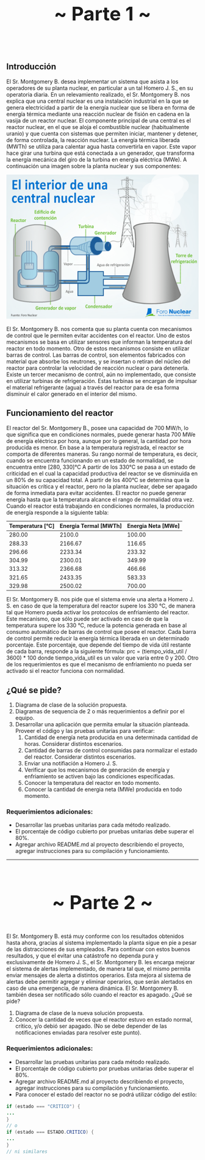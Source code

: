 <p style="text-align: center; font-size: 50px;"><b>~ Parte 1 ~</b></p>
</br>

## Introducción

El Sr. Montgomery B. desea implementar un sistema que asista a los operadores de su planta nuclear, en particular a un tal
Homero J. S., en su operatoria diaria.
En un relevamiento realizado, el Sr. Montgomery B. nos explica que una central nuclear es una instalación industrial en la que
se genera electricidad a partir de la energía nuclear que se libera en forma de energía térmica mediante una reacción nuclear
de fisión en cadena en la vasija de un reactor nuclear.
El componente principal de una central es el reactor nuclear, en el que se aloja el combustible nuclear (habitualmente uranio) y
que cuenta con sistemas que permiten iniciar, mantener y detener, de forma controlada, la reacción nuclear.
La energía térmica liberada (MWTh) se utiliza para calentar agua hasta convertirla en vapor. Este vapor hace girar una turbina
que está conectada a un generador, que transforma la energía mecánica del giro de la turbina en energía eléctrica (MWe).
A continuación una imagen sobre la planta nuclear y sus componentes:

![failed_to_load_img](./imgs/image-1.png)

El Sr. Montgomery B. nos comenta que su planta cuenta con mecanismos de control que le permiten evitar accidentes con el
reactor. Uno de estos mecanismos se basa en utilizar sensores que informan la temperatura del reactor en todo momento. Otro
de estos mecanismos consiste en utilizar barras de control. Las barras de control, son elementos fabricados con material que
absorbe los neutrones, y se insertan o retiran del núcleo del reactor para controlar la velocidad de reacción nuclear o para
detenerla. Existe un tercer mecanismo de control, aún no implementado, que consiste en utilizar turbinas de refrigeración. Estas
turbinas se encargan de impulsar el material refrigerante (agua) a través del reactor para de esa forma disminuir el calor
generado en el interior del mismo.

## Funcionamiento del reactor

El reactor del Sr. Montgomery B., posee una capacidad de 700 MW/h, lo que significa que en condiciones normales, puede
generar hasta 700 MWe de energía eléctrica por hora, aunque por lo general, la cantidad por hora producida es menor.
En base a la temperatura registrada, el reactor se comporta de diferentes maneras.
Su rango normal de temperatura, es decir, cuando se encuentra funcionando en un estado de normalidad, se encuentra entre
[280, 330]°C
A partir de los 330°C se pasa a un estado de criticidad en el cual la capacidad productiva del reactor se ve disminuida en un
80% de su capacidad total.
A partir de los 400°C se determina que la situación es crítica y el reactor, pero no la planta nuclear, debe ser apagado de forma
inmediata para evitar accidentes. El reactor no puede generar energía hasta que la temperatura alcance el rango de normalidad
otra vez.
Cuando el reactor está trabajando en condiciones normales, la producción de energía responde a la siguiente tabla:

|Temperatura [°C]| Energia Termal [MWTh]| Energia Neta [MWe]|
|-|-|-|
|280.00| 2100.0 |100.00|
|288.33| 2166.67| 116.65|
|296.66| 2233.34| 233.32|
|304.99| 2300.01| 349.99|
|313.32| 2366.68| 466.66|
|321.65| 2433.35| 583.33|
|329.98| 2500.02| 700.00|

El Sr. Montgomery B. nos pide que el sistema envíe una alerta a Homero J. S. en caso de que la temperatura del reactor
supere los 330 °C, de manera tal que Homero pueda activar los protocolos de enfriamiento del reactor. Este mecanismo, que
sólo puede ser activado en caso de que la temperatura supere los 330 °C, reduce la potencia generada en base al consumo
automático de barras de control que posee el reactor.
Cada barra de control permite reducir la energía térmica liberada en un determinado porcentaje. Este porcentaje, que depende
del tiempo de vida útil restante de cada barra, responde a la siguiente fórmula:
prc = (tiempo_vida_util / 3600) * 100
donde tiempo_vida_util es un valor que varía entre 0 y 200.
Otro de los requerimientos es que el mecanismo de enfriamiento no pueda ser activado si el reactor funciona con normalidad.

## ¿Qué se pide?

1. Diagrama de clase de la solución propuesta.
2. Diagramas de sequencia de 2 o más requerimientos a definir por el equipo.
3. Desarrollar una aplicación que permita emular la situación planteada. Proveer el código y las pruebas unitarias para
verificar:
    1. Cantidad de energía neta producida en una determinada cantidad de horas. Considerar distintos escenarios.
    2. Cantidad de barras de control consumidas para normalizar el estado del reactor. Considerar distintos escenarios.
    3. Enviar una notifiación a Homero J. S.
    4. Verificar que los mecanismos de generación de energía y enfriamiento se activen bajo las condiciones especificadas.
    5. Conocer la temperatura del reactor en todo momento.
    6. Conocer la cantidad de energia neta (MWe) producida en todo momento.

### Requerimientos adicionales:
- Desarrollar las pruebas unitarias para cada método realizado.
- El porcentaje de código cubierto por pruebas unitarias debe superar el 80%.
- Agregar archivo README.md al proyecto describiendo el proyecto, agregar instrucciones para su compilación y
funcionamiento.

---

</br>
<p style="text-align: center; font-size: 50px;"><b>~ Parte 2 ~</b></p>

El Sr. Montgomery B. está muy conforme con los resultados obtenidos hasta ahora, gracias al sistema implementado la planta
sigue en pie a pesar de las distracciones de sus empleados.
Para continuar con estos buenos resultados, y que el evitar una catástrofe no dependa pura y exclusivamente de Homero J. S.,
el Sr. Montgomery B. les encarga mejorar el sistema de alertas implementado, de manera tal que, el mismo permita enviar
mensajes de alerta a distintos operarios. Esta mejora al sistema de alertas debe permitir agregar y eliminar operarios, que
serán alertados en caso de una emergencia, de manera dinámica.
El Sr. Montgomery B. también desea ser notificado sólo cuando el reactor es apagado.
¿Qué se pide?
1. Diagrama de clase de la nueva solución propuesta.
2. Conocer la cantidad de veces que el reactor estuvo en estado normal, crítico, y/o debió ser apagado. (No se debe
depender de las notificaciones enviadas para resolver este punto).

### Requerimientos adicionales:
- Desarrollar las pruebas unitarias para cada método realizado.
- El porcentaje de código cubierto por pruebas unitarias debe superar el 80%.
- Agregar archivo README.md al proyecto describiendo el proyecto, agregar instrucciones para su compilación y
funcionamiento.
- Para conocer el estado del reactor no se podrá utilizar código del estilo:
```java
if (estado === "CRITICO") {
...
}
// o
if (estado === ESTADO.CRITICO) {
...
}
// ni similares
```